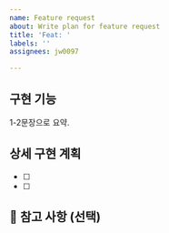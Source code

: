 ```yaml
---
name: Feature request
about: Write plan for feature request
title: 'Feat: '
labels: ''
assignees: jw0097

---
```


## 구현 기능

1-2문장으로 요약.

## 상세 구현 계획

- [ ]
- [ ]

## 🔆 참고 사항 (선택)

